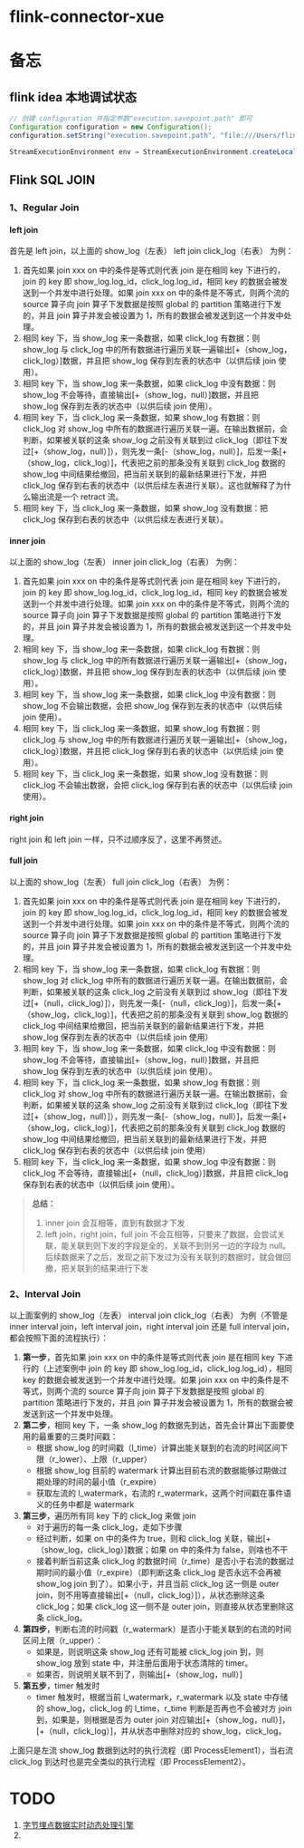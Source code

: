 # flink-connector-xue

# 备忘

## flink idea 本地调试状态
```java
// 创建 configuration 并指定参数"execution.savepoint.path" 即可
Configuration configuration = new Configuration();
configuration.setString("execution.savepoint.path", "file:///Users/flink/checkpoints/ce2e1969c5088bf27daf35d4907659fd/chk-5");

StreamExecutionEnvironment env = StreamExecutionEnvironment.createLocalEnvironmentWithWebUI(configuration);
```

## Flink SQL JOIN

### 1、Regular Join

#### left join
首先是 left join，以上面的 show_log（左表） left join click_log（右表） 为例：
1. 首先如果 join xxx on 中的条件是等式则代表 join 是在相同 key 下进行的，join 的 key 即 show_log.log_id，click_log.log_id，相同 key 的数据会被发送到一个并发中进行处理。如果 join xxx on 中的条件是不等式，则两个流的 source 算子向 join 算子下发数据是按照 global 的 partition 策略进行下发的，并且 join 算子并发会被设置为 1，所有的数据会被发送到这一个并发中处理。
2. 相同 key 下，当 show_log 来一条数据，如果 click_log 有数据：则 show_log 与 click_log 中的所有数据进行遍历关联一遍输出[+（show_log，click_log）]数据，并且把 show_log 保存到左表的状态中（以供后续 join 使用）。
3. 相同 key 下，当 show_log 来一条数据，如果 click_log 中没有数据：则 show_log 不会等待，直接输出[+（show_log，null）]数据，并且把 show_log 保存到左表的状态中（以供后续 join 使用）。
4. 相同 key 下，当 click_log 来一条数据，如果 show_log 有数据：则 click_log 对 show_log 中所有的数据进行遍历关联一遍。在输出数据前，会判断，如果被关联的这条 show_log 之前没有关联到过 click_log（即往下发过[+（show_log，null）]），则先发一条[-（show_log，null）]，后发一条[+（show_log，click_log）]，代表把之前的那条没有关联到 click_log 数据的 show_log 中间结果给撤回，把当前关联到的最新结果进行下发，并把 click_log 保存到右表的状态中（以供后续左表进行关联）。这也就解释了为什么输出流是一个 retract 流。
5. 相同 key 下，当 click_log 来一条数据，如果 show_log 没有数据：把 click_log 保存到右表的状态中（以供后续左表进行关联）。

#### inner join
以上面的 show_log（左表） inner join click_log（右表） 为例：
1. 首先如果 join xxx on 中的条件是等式则代表 join 是在相同 key 下进行的，join 的 key 即 show_log.log_id，click_log.log_id，相同 key 的数据会被发送到一个并发中进行处理。如果 join xxx on 中的条件是不等式，则两个流的 source 算子向 join 算子下发数据是按照 global 的 partition 策略进行下发的，并且 join 算子并发会被设置为 1，所有的数据会被发送到这一个并发中处理。
2. 相同 key 下，当 show_log 来一条数据，如果 click_log 有数据：则 show_log 与 click_log 中的所有数据进行遍历关联一遍输出[+（show_log，click_log）]数据，并且把 show_log 保存到左表的状态中（以供后续 join 使用）。
3. 相同 key 下，当 show_log 来一条数据，如果 click_log 中没有数据：则 show_log 不会输出数据，会把 show_log 保存到左表的状态中（以供后续 join 使用）。
4. 相同 key 下，当 click_log 来一条数据，如果 show_log 有数据：则 click_log 与 show_log 中的所有数据进行遍历关联一遍输出[+（show_log，click_log）]数据，并且把 click_log 保存到右表的状态中（以供后续 join 使用）。
5. 相同 key 下，当 click_log 来一条数据，如果 show_log 没有数据：则 click_log 不会输出数据，会把 click_log 保存到右表的状态中（以供后续 join 使用）。

#### right join
right join 和 left join 一样，只不过顺序反了，这里不再赘述。

#### full join
以上面的 show_log（左表） full join click_log（右表） 为例：
1. 首先如果 join xxx on 中的条件是等式则代表 join 是在相同 key 下进行的，join 的 key 即 show_log.log_id，click_log.log_id，相同 key 的数据会被发送到一个并发中进行处理。如果 join xxx on 中的条件是不等式，则两个流的 source 算子向 join 算子下发数据是按照 global 的 partition 策略进行下发的，并且 join 算子并发会被设置为 1，所有的数据会被发送到这一个并发中处理。
2. 相同 key 下，当 show_log 来一条数据，如果 click_log 有数据：则 show_log 对 click_log 中所有的数据进行遍历关联一遍。在输出数据前，会判断，如果被关联的这条 click_log 之前没有关联到过 show_log（即往下发过[+（null，click_log）]），则先发一条[-（null，click_log）]，后发一条[+（show_log，click_log）]，代表把之前的那条没有关联到 show_log 数据的 click_log 中间结果给撤回，把当前关联到的最新结果进行下发，并把 show_log 保存到左表的状态中（以供后续 join 使用）
3. 相同 key 下，当 show_log 来一条数据，如果 click_log 中没有数据：则 show_log 不会等待，直接输出[+（show_log，null）]数据，并且把 show_log 保存到左表的状态中（以供后续 join 使用）。
4. 相同 key 下，当 click_log 来一条数据，如果 show_log 有数据：则 click_log 对 show_log 中所有的数据进行遍历关联一遍。在输出数据前，会判断，如果被关联的这条 show_log 之前没有关联到过 click_log（即往下发过[+（show_log，null）]），则先发一条[-（show_log，null）]，后发一条[+（show_log，click_log）]，代表把之前的那条没有关联到 click_log 数据的 show_log 中间结果给撤回，把当前关联到的最新结果进行下发，并把 click_log 保存到右表的状态中（以供后续 join 使用）
5. 相同 key 下，当 click_log 来一条数据，如果 show_log 中没有数据：则 click_log 不会等待，直接输出[+（null，click_log）]数据，并且把 click_log 保存到右表的状态中（以供后续 join 使用）。

> **总结：**
> 1. inner join 会互相等，直到有数据才下发
> 2. left join，right join，full join 不会互相等，只要来了数据，会尝试关联，能关联到则下发的字段是全的，关联不到则另一边的字段为 null。后续数据来了之后，发现之前下发过为没有关联到的数据时，就会做回撤，把关联到的结果进行下发

### 2、Interval Join
以上面案例的 show_log（左表） interval join click_log（右表） 为例（不管是 inner interval join，left interval join，right interval join 还是 full interval join，都会按照下面的流程执行）：

1. **第一步**，首先如果 join xxx on 中的条件是等式则代表 join 是在相同 key 下进行的（上述案例中 join 的 key 即 show_log.log_id，click_log.log_id），相同 key 的数据会被发送到一个并发中进行处理。如果 join xxx on 中的条件是不等式，则两个流的 source 算子向 join 算子下发数据是按照 global 的 partition 策略进行下发的，并且 join 算子并发会被设置为 1，所有的数据会被发送到这一个并发中处理。
2. **第二步**，相同 key 下，一条 show_log 的数据先到达，首先会计算出下面要使用的最重要的三类时间戳：
    - 根据 show_log 的时间戳（l_time）计算出能关联到的右流的时间区间下限（r_lower）、上限（r_upper）
    - 根据 show_log 目前的 watermark 计算出目前右流的数据能够过期做过期处理的时间的最小值（r_expire）
    - 获取左流的 l_watermark，右流的 r_watermark，这两个时间戳在事件语义的任务中都是 watermark
3. **第三步**，遍历所有同 key 下的 click_log 来做 join
    - 对于遍历的每一条 click_log，走如下步骤
    - 经过判断，如果 on 中的条件为 true，则和 click_log 关联，输出[+（show_log，click_log）]数据；如果 on 中的条件为 false，则啥也不干
    - 接着判断当前这条 click_log 的数据时间（r_time）是否小于右流的数据过期时间的最小值（r_expire）（即判断这条 click_log 是否永远不会再被 show_log join 到了）。如果小于，并且当前 click_log 这一侧是 outer join，则不用等直接输出[+（null，click_log）]），从状态删除这条 click_log；如果 click_log 这一侧不是 outer join，则直接从状态里删除这条 click_log。
4. **第四步**，判断右流的时间戳（r_watermark）是否小于能关联到的右流的时间区间上限（r_upper）：
    - 如果是，则说明这条 show_log 还有可能被 click_log join 到，则 show_log 放到 state 中，并注册后面用于状态清除的 timer。
    - 如果否，则说明关联不到了，则输出[+（show_log，null）]
5. **第五步**，timer 触发时
    - timer 触发时，根据当前 l_watermark，r_watermark 以及 state 中存储的 show_log，click_log 的 l_time，r_time 判断是否再也不会被对方 join 到，如果是，则根据是否为 outer join 对应输出[+（show_log，null）]，[+（null，click_log）]，并从状态中删除对应的 show_log，click_log。

上面只是左流 show_log 数据到达时的执行流程（即 ProcessElement1），当右流 click_log 到达时也是完全类似的执行流程（即 ProcessElement2）。

# TODO
1. [字节埋点数据实时动态处理引擎](https://mp.weixin.qq.com/s?__biz=MzkxNjA1MzM5OQ==&mid=2247488435&idx=1&sn=5d89a0d24603c08af4be342462409230&chksm=c1549f4bf623165d977426d13a0bdbe821ec8738744d2274613a7ad92dec0256d090aea4b815&scene=21#wechat_redirect)
2. 